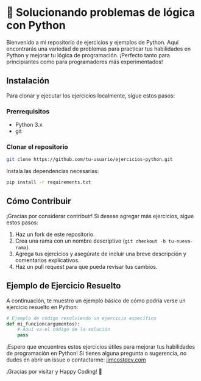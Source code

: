 # 🐍 Solucionando problemas de lógica con Python

Bienvenido a mi repositorio de ejercicios y ejemplos de Python. Aquí encontrarás una variedad de problemas para practicar tus habilidades en Python y mejorar tu lógica de programación. ¡Perfecto tanto para principiantes como para programadores más experimentados!

## Instalación

Para clonar y ejecutar los ejercicios localmente, sigue estos pasos:

### Prerrequisitos

- Python 3.x
- git

### Clonar el repositorio

```bash
git clone https://github.com/tu-usuario/ejercicios-python.git
```

Instala las dependencias necesarias:

```bash
pip install -r requirements.txt
```

## Cómo Contribuir

¡Gracias por considerar contribuir! Si deseas agregar más ejercicios, sigue estos pasos:
1. Haz un fork de este repositorio.
2. Crea una rama con un nombre descriptivo (`git checkout -b tu-nueva-rama`).
3. Agrega tus ejercicios y asegúrate de incluir una breve descripción y comentarios explicativos.
4. Haz un pull request para que pueda revisar tus cambios.

## Ejemplo de Ejercicio Resuelto
A continuación, te muestro un ejemplo básico de cómo podría verse un ejercicio resuelto en Python:
```python
# Ejemplo de código resolviendo un ejercicio específico
def mi_funcion(argumentos):
    # Aquí va el código de la solución
    pass
```
¡Espero que encuentres estos ejercicios útiles para mejorar tus habilidades de programación en Python! Si tienes alguna pregunta o sugerencia, no dudes en abrir un issue o contactarme: [jimcostdev.com](https://www.jimcostdev.com/)

¡Gracias por visitar y Happy Coding! 🚀
